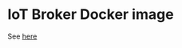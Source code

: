 IoT Broker Docker image
=======================

See [here](https://github.com/Aeronbroker/Aeron/blob/master/doc/docker.md)

